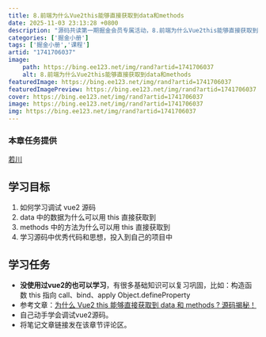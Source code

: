 ```yaml
---
title: 8.前端为什么Vue2this能够直接获取到data和methods
date: 2025-11-03 23:13:28 +0800
description: "源码共读第一期掘金会员专属活动，8.前端为什么Vue2this能够直接获取到data和methods"
categories: ['掘金小册']
tags: ['掘金小册','课程']
artid: "1741706037"
image:
    path: https://bing.ee123.net/img/rand?artid=1741706037
    alt: 8.前端为什么Vue2this能够直接获取到data和methods
featuredImage: https://bing.ee123.net/img/rand?artid=1741706037
featuredImagePreview: https://bing.ee123.net/img/rand?artid=1741706037
cover: https://bing.ee123.net/img/rand?artid=1741706037
image: https://bing.ee123.net/img/rand?artid=1741706037
img: https://bing.ee123.net/img/rand?artid=1741706037
---
```


### 本章任务提供
[若川](https://juejin.cn/user/1415826704971918)

## 学习目标

1.  如何学习调试 vue2 源码
1.  data 中的数据为什么可以用 this 直接获取到
1.  methods 中的方法为什么可以用 this 直接获取到
1.  学习源码中优秀代码和思想，投入到自己的项目中

## 学习任务

-   **没使用过vue2的也可以学习**，有很多基础知识可以复习巩固，比如：构造函数 this 指向 call、bind、apply Object.defineProperty
-   参考文章：[为什么 Vue2 this 能够直接获取到 data 和 methods ? 源码揭秘！](https://juejin.cn/post/7010920884789575711 "https://juejin.cn/post/7010920884789575711")
-   自己动手学会调试vue2源码。
-   将笔记文章链接发在该章节评论区。